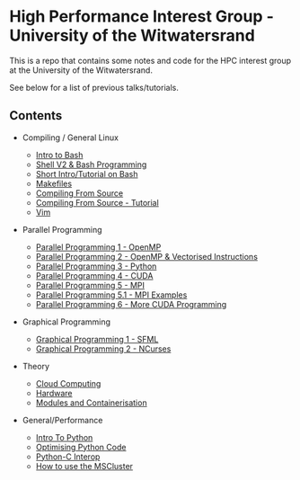 # High Performance Interest Group  - University of the Witwatersrand
This is a repo that contains some notes and code for the HPC interest group at the University of the Witwatersrand.


See below for a list of previous talks/tutorials.

## Contents
- Compiling / General Linux
  - [Intro to Bash](https://github.com/Michael-Beukman/HPC-InterestGroup/tree/main/shell)
  - [Shell V2 & Bash Programming](https://github.com/Michael-Beukman/HPC-InterestGroup/tree/main/shell_v2)
  - [Short Intro/Tutorial on Bash](https://github.com/Michael-Beukman/HPC-InterestGroup/tree/main/team_selection/202301/shell)
  - [Makefiles](https://github.com/Michael-Beukman/HPC-InterestGroup/tree/main/makefiles)
  - [Compiling From Source](https://github.com/Michael-Beukman/HPC-InterestGroup/tree/main/compiling_from_source)
  - [Compiling From Source - Tutorial](https://github.com/Michael-Beukman/HPC-InterestGroup/blob/main/team_selection/202304_compiling)
  - [Vim](https://github.com/Michael-Beukman/HPC-InterestGroup/tree/main/linux/vim)
- Parallel Programming
  - [Parallel Programming 1 - OpenMP](https://github.com/Michael-Beukman/HPC-InterestGroup/tree/main/parallel_programming/01_omp)
  - [Parallel Programming 2 - OpenMP & Vectorised Instructions](https://github.com/Michael-Beukman/HPC-InterestGroup/tree/main/parallel_programming/02_omp_vectorised)
  - [Parallel Programming 3 - Python](https://github.com/Michael-Beukman/HPC-InterestGroup/tree/main/parallel_programming/03_python)
  - [Parallel Programming 4 - CUDA](https://github.com/Michael-Beukman/HPC-InterestGroup/tree/main/parallel_programming/04_cuda)
  - [Parallel Programming 5 - MPI](https://github.com/Michael-Beukman/HPC-InterestGroup/tree/main/parallel_programming/05_mpi)
  - [Parallel Programming 5.1 - MPI Examples](https://github.com/Michael-Beukman/HPC-InterestGroup/tree/main/team_selection/202305_mpi)
  - [Parallel Programming 6 - More CUDA Programming](https://github.com/Michael-Beukman/HPC-InterestGroup/tree/main/parallel_programming/06_cuda_programming)
- Graphical Programming
  - [Graphical Programming 1 - SFML](https://github.com/Michael-Beukman/HPC-InterestGroup/tree/main/graphical_programming/01_sfml)
  - [Graphical Programming 2 - NCurses](https://github.com/Michael-Beukman/HPC-InterestGroup/tree/main/graphical_programming/02_ncurses)
- Theory
  - [Cloud Computing](https://github.com/Michael-Beukman/HPC-InterestGroup/tree/main/theory/cloud_computing)
  - [Hardware](https://github.com/Michael-Beukman/HPC-InterestGroup/tree/main/team_selection/202303_hardware)
  - [Modules and Containerisation](https://github.com/Michael-Beukman/HPC-InterestGroup/tree/main/team_selection/202306_containersAndModules)

- General/Performance
  - [Intro To Python](https://github.com/Michael-Beukman/HPC-InterestGroup/blob/main/programming/python/intro/PythonIntro.ipynb)
  - [Optimising Python Code](https://github.com/Michael-Beukman/HPC-InterestGroup/tree/main/performance/optimising_python)
  - [Python-C Interop](https://github.com/Michael-Beukman/HPC-InterestGroup/tree/main/performance/c_python_interop)
  - [How to use the MSCluster](https://github.com/Michael-Beukman/HPC-InterestGroup/tree/main/mscluster)